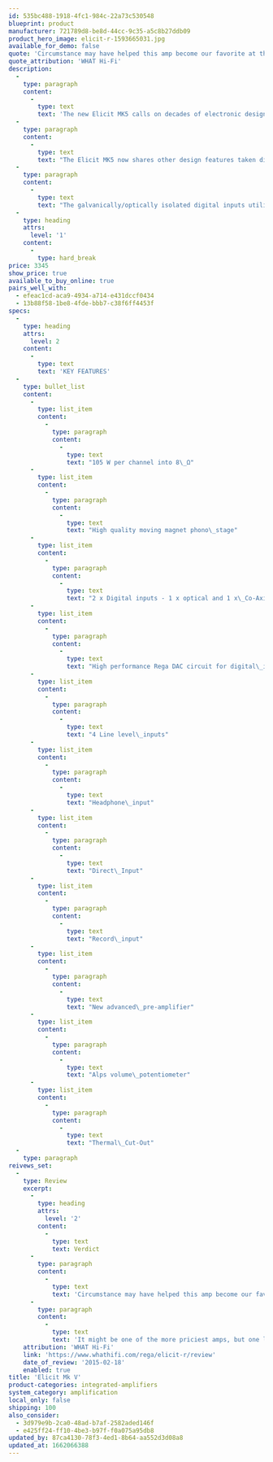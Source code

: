 ```yaml
---
id: 535bc488-1918-4fc1-984c-22a73c530548
blueprint: product
manufacturer: 721789d8-be8d-44cc-9c35-a5c8b27ddb09
product_hero_image: elicit-r-1593665031.jpg
available_for_demo: false
quote: 'Circumstance may have helped this amp become our favorite at this price, but its constant ability to impress with its fine detail retrieval and superb timing is the reason it''s been able to hold on to our affections against good competition.'
quote_attribution: 'WHAT Hi-Fi'
description:
  -
    type: paragraph
    content:
      -
        type: text
        text: 'The new Elicit MK5 calls on decades of electronic design experience. It is a complex blend of three of our most successful products which promises to deliver big on sound, power, features and style. The Elicit MK5 is capable of driving difficult loudspeakers with ease and will integrate perfectly into any audio system by offering a wide range of connectivity options. In addition to line, digital, and a high-quality moving magnet (MM) phono input, you will also find pre-out, Direct in, Record loop functionality and the high-performance headphone input.'
  -
    type: paragraph
    content:
      -
        type: text
        text: "The Elicit MK5 now shares other design features taken directly from the highly acclaimed\_Aethos amplifier. You will find the same discrete FET based pre-amplifier circuit, plus an Alps volume potentiometer has been introduced to further improve sonic and technical performance. As you would expect, special attention has been paid to the selection of key audio components. Discrete circuitry, high-quality relays, polypropylene capacitors, and Sanken output transistors are used throughout the design.\_"
  -
    type: paragraph
    content:
      -
        type: text
        text: "The galvanically/optically isolated digital inputs utilize a Wolfson S/PDIF receiver IC to provide exceptional detail and clarity from any connected source. Output is provided by a Wolfson DAC and Rega designed discrete line-driver circuit.\_The new Elicit MK5 calls upon decades of award-winning experience in amplifier and digital circuit design which culminates in a perfectly engineered balance of reliability, connectivity and above all, accurate music reproduction."
  -
    type: heading
    attrs:
      level: '1'
    content:
      -
        type: hard_break
price: 3345
show_price: true
available_to_buy_online: true
pairs_well_with:
  - efeac1cd-aca9-4934-a714-e431dccf0434
  - 13b88f58-1be8-4fde-bbb7-c38f6ff4453f
specs:
  -
    type: heading
    attrs:
      level: 2
    content:
      -
        type: text
        text: 'KEY FEATURES'
  -
    type: bullet_list
    content:
      -
        type: list_item
        content:
          -
            type: paragraph
            content:
              -
                type: text
                text: "105 W per channel into 8\_Ω"
      -
        type: list_item
        content:
          -
            type: paragraph
            content:
              -
                type: text
                text: "High quality moving magnet phono\_stage"
      -
        type: list_item
        content:
          -
            type: paragraph
            content:
              -
                type: text
                text: "2 x Digital inputs - 1 x optical and 1 x\_Co-Axial"
      -
        type: list_item
        content:
          -
            type: paragraph
            content:
              -
                type: text
                text: "High performance Rega DAC circuit for digital\_inputs"
      -
        type: list_item
        content:
          -
            type: paragraph
            content:
              -
                type: text
                text: "4 Line level\_inputs"
      -
        type: list_item
        content:
          -
            type: paragraph
            content:
              -
                type: text
                text: "Headphone\_input"
      -
        type: list_item
        content:
          -
            type: paragraph
            content:
              -
                type: text
                text: "Direct\_Input"
      -
        type: list_item
        content:
          -
            type: paragraph
            content:
              -
                type: text
                text: "Record\_input"
      -
        type: list_item
        content:
          -
            type: paragraph
            content:
              -
                type: text
                text: "New advanced\_pre-amplifier"
      -
        type: list_item
        content:
          -
            type: paragraph
            content:
              -
                type: text
                text: "Alps volume\_potentiometer"
      -
        type: list_item
        content:
          -
            type: paragraph
            content:
              -
                type: text
                text: "Thermal\_Cut-Out"
  -
    type: paragraph
reivews_set:
  -
    type: Review
    excerpt:
      -
        type: heading
        attrs:
          level: '2'
        content:
          -
            type: text
            text: Verdict
      -
        type: paragraph
        content:
          -
            type: text
            text: 'Circumstance may have helped this amp become our favorite at this price, but its constant ability to impress with its fine detail retrieval and superb timing is the reason it''s been able to hold on to our affections against good competition.'
      -
        type: paragraph
        content:
          -
            type: text
            text: 'It might be one of the more priciest amps, but one listen to it will show you why.'
    attribution: 'WHAT Hi-Fi'
    link: 'https://www.whathifi.com/rega/elicit-r/review'
    date_of_review: '2015-02-18'
    enabled: true
title: 'Elicit Mk V'
product-categories: integrated-amplifiers
system_category: amplification
local_only: false
shipping: 100
also_consider:
  - 3d979e9b-2ca0-48ad-b7af-2582aded146f
  - e425ff24-ff10-4be3-b97f-f0a075a95db8
updated_by: 87ca4130-78f3-4ed1-8b64-aa552d3d08a8
updated_at: 1662066388
---
```

